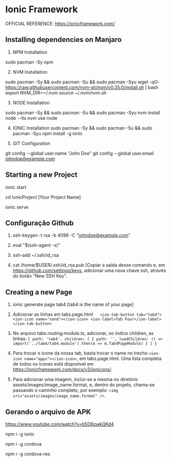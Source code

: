 # Ionic Framework

OFFICIAL REFERENCE: <https://ionicframework.com/>

## Installing dependencies on Manjaro

1. NPM Installation

sudo pacman -Sy npm

2. NVM Installation

sudo pacman -Sy && sudo pacman -Su && sudo pacman -Syu
wget -qO- https://raw.githubusercontent.com/nvm-sh/nvm/v0.35.0/install.sh | bash
export NVM_DIR=~/.nvm
source ~/.nvm/nvm.sh

3. NODE Installation

sudo pacman -Sy && sudo pacman -Su && sudo pacman -Syu
nvm install node --lts
nvm use node

4. IONIC Installation
sudo pacman -Sy && sudo pacman -Su && sudo pacman -Syu
npm install -g ionic

5. GIT Configuration

git config --global user.name "John Doe"
git config --global user.email johndoe@example.com

## Starting a new Project

ionic start

cd IonicProject [Your Project Name]

ionic serve

## Configuração Github

1. ssh-keygen -t rsa -b 4096 -C "johndoe@example.com"

2. eval "$(ssh-agent -s)"

3. ssh-add ~/.ssh/id_rsa

4. cat /home/$USER/.ssh/id_rsa.pub [Copiar a saída desse comando e, em <https://github.com/settings/keys>, adicionar uma nova
chave ssh, através do botão "New SSH Key".

## Creating a new Page

1. ionic generate page tab4 [tab4 is the name of your page]

2. Adicionar as linhas em tabs.page.html`   <ion-tab-button tab="tab4">
                                                <ion-icon name="send"></ion-icon>
                                                <ion-label>Tab Four</ion-label>
                                            </ion-tab-button>`

3. No arquivo tabs.routing.module.ts, adicionar, no índice children, as linhas:
    `{
        path: 'tab4',
        children: [
        {
            path: '',
            loadChildren: () =>
            import('../tab4/tab4.module').then(m => m.Tab4PageModule)
        }
        ]
    }`

5. Para trocar o ícone da nossa tab, basta trocar o name no trecho `<ion-icon name="apps"></ion-icon>`, em tabs.page.html. Uma lista completa de todos os ícones está disponível em <https://ionicframework.com/docs/v3/ionicons/>.

6. Para adicionar uma imagem, inclui-se a mesma no diretório assets/images/image_name.format, e, dentro do projeto, chama-se
passando o caminho completo, por exemplo: `<img src="assets/images/image_name.format" />`.

## Gerando o arquivo de APK

<https://www.youtube.com/watch?v=b5D6zwkQKd4>

npm i -g ionic

npm i -g cordova

npm i -g cordova-res
